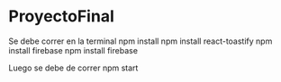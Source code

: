 # ProyectoFinal

Se debe correr en la terminal 
npm install
npm install react-toastify
npm install firebase
npm install firebase

Luego se debe de correr
npm start